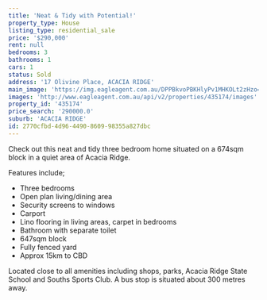 ```yaml
---
title: 'Neat & Tidy with Potential!'
property_type: House
listing_type: residential_sale
price: '$290,000'
rent: null
bedrooms: 3
bathrooms: 1
cars: 1
status: Sold
address: '17 Olivine Place, ACACIA RIDGE'
main_image: 'https://img.eagleagent.com.au/DPPBkvoPBKHlyPv1MHKOLt2zHzo=/1280x854/smart/https://s3-us-west-2.amazonaws.com/eagleagent-orig/images/6821330/116779323-image-M.jpg'
images: 'http://www.eagleagent.com.au/api/v2/properties/435174/images'
property_id: '435174'
price_search: '290000.0'
suburb: 'ACACIA RIDGE'
id: 2770cfbd-4d96-4490-8609-98355a827dbc
---
```

Check out this neat and tidy three bedroom home situated on a 674sqm block in a quiet area of Acacia Ridge.

Features include;
*  Three bedrooms
*  Open plan living/dining area
*  Security screens to windows
*  Carport
*  Lino flooring in living areas, carpet in bedrooms
*  Bathroom with separate toilet
*  647sqm block
*  Fully fenced yard
*  Approx 15km to CBD

Located close to all amenities including shops, parks, Acacia Ridge State School and Souths Sports Club. A bus stop is situated about 300 metres away.
